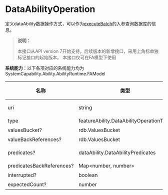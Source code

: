# DataAbilityOperation

定义dataAbility数据操作方式，可以作为[executeBatch](js-apis-inner-ability-dataAbilityHelper.md#dataabilityhelperexecutebatch)的入参查询数据库的信息。

> **说明：**
> 
> 本接口从API version 7开始支持。后续版本的新增接口，采用上角标单独标记接口的起始版本。
> 本接口仅可在FA模型下使用

**系统能力**：以下各项对应的系统能力均为SystemCapability.Ability.AbilityRuntime.FAModel

| 名称       | 类型     |     必填|       说明      |
| --------  | --------    | --------| --------        |
| uri   | string |      是    | 指定待处理的DataAbility。例："dataability:///com.example.xxx.xxxx"。  |
| type   | featureAbility.DataAbilityOperationType |      是    | 指示操作类型。  |
| valuesBucket?   |  rdb.ValuesBucket |      否    | 指示要设置的数据值。  |
| valueBackReferences?   | rdb.ValuesBucket |      否    | 指示包含一组键值对的valuesBucket对象。  |
| predicates?   | dataAbility.DataAbilityPredicates |      否    | 指示要设置的筛选条件。如果此参数为空，则所有数据记录。  |
| predicatesBackReferences?   | Map\<number, number> |      否    | 指示用作谓词中筛选条件的反向引用。  |
| interrupted?   | boolean |      否    | 指定是否可以中断批处理操作。  |
| expectedCount?   | number |      否    | 指示要更新或删除的预期行数。  |
